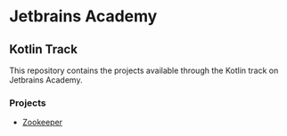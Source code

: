 # Jetbrains Academy
## Kotlin Track
This repository contains the projects available through the Kotlin track on Jetbrains Academy.

### Projects
- [Zookeeper](./zookeeper/README.md)